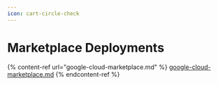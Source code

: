 ```yaml
---
icon: cart-circle-check
---
```


# Marketplace Deployments

{% content-ref url="google-cloud-marketplace.md" %}
[google-cloud-marketplace.md](google-cloud-marketplace.md)
{% endcontent-ref %}

